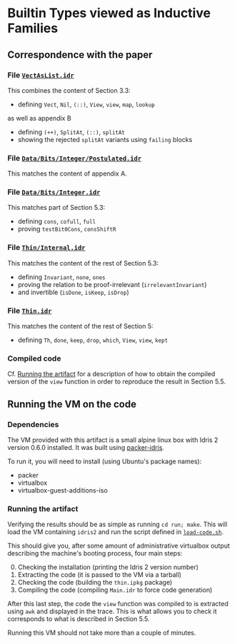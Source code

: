 # Builtin Types viewed as Inductive Families

## Correspondence with the paper

### File [`VectAsList.idr`](src/VectAsList.idr)

This combines the content of Section 3.3:

- defining `Vect`, `Nil`, `(::)`, `View`, `view`, `map`, `lookup`

as well as appendix B

- defining `(++)`, `SplitAt`, `(::)`, `splitAt`
- showing the rejected `splitAt` variants using `failing` blocks

### File [`Data/Bits/Integer/Postulated.idr`](src/Data/Bits/Integer/Postulated.idr)

This matches the content of appendix A.

### File [`Data/Bits/Integer.idr`](src/Data/Bits/Integer.idr)

This matches part of Section 5.3:

- defining `cons`, `cofull`, `full`
- proving `testBit0Cons`, `consShiftR`

### File [`Thin/Internal.idr`](src/Thin/Internal.idr)

This matches the content of the rest of Section 5.3:

- defining `Invariant`, `none`, `ones`
- proving the relation to be proof-irrelevant (`irrelevantInvariant`)
- and invertible (`isDone`, `isKeep`, `isDrop`)

### File [`Thin.idr`](src/Thin.idr)

This matches the content of the rest of Section 5:

- defining `Th`, `done`, `keep`, `drop`, `which`, `View`, `view`, `kept`

### Compiled code

Cf. [Running the artifact](#running-the-artifact) for a description of
how to obtain the compiled version of the `view` function in order to
reproduce the result in Section 5.5.

## Running the VM on the code

### Dependencies

The VM provided with this artifact is a small alpine linux box with
Idris 2 version 0.6.0 installed.
It was built using [packer-idris](https://github.com/jfdm/packer-idris).

To run it, you will need to install (using Ubuntu's package names):

- packer
- virtualbox
- virtualbox-guest-additions-iso

### Running the artifact

Verifying the results should be as simple as running `cd run; make`.
This will load the VM containing `idris2` and run the script defined
in [`load-code.sh`](run/scripts/load-code.sh).

This should give you, after some amount of administrative virtualbox output
describing the machine's booting process, four main steps:

0. Checking the installation (printing the Idris 2 version number)
1. Extracting the code (it is passed to the VM via a tarball)
2. Checking the code (building the `thin.ipkg` package)
3. Compiling the code (compiling `Main.idr` to force code generation)

After this last step, the code the `view` function was compiled to is
extracted using `awk` and displayed in the trace. This is what allows
you to check it corresponds to what is described in Section 5.5.

Running this VM should not take more than a couple of minutes.

